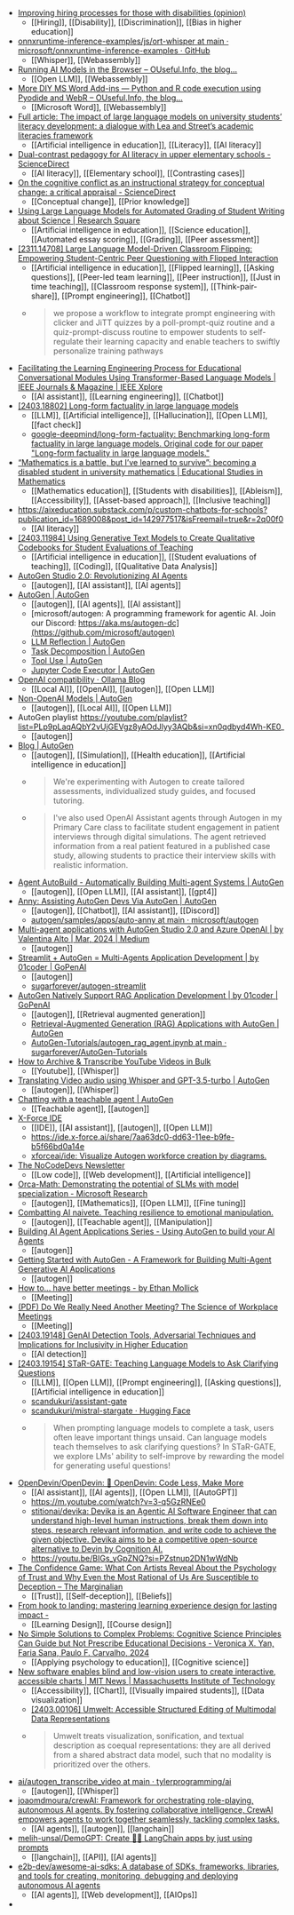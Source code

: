 - [Improving hiring processes for those with disabilities (opinion)](https://www.insidehighered.com/opinion/career-advice/2024/03/29/improving-hiring-processes-those-disabilities-opinion?mc_cid=f100ba959b)
	- [[Hiring]], [[Disability]], [[Discrimination]], [[Bias in higher education]]
- [onnxruntime-inference-examples/js/ort-whisper at main · microsoft/onnxruntime-inference-examples · GitHub](https://github.com/microsoft/onnxruntime-inference-examples/tree/main/js/ort-whisper)
	- [[Whisper]], [[Webassembly]]
- [Running AI Models in the Browser – OUseful.Info, the blog…](https://blog.ouseful.info/2024/03/22/running-ai-models-in-the-browser/)
	- [[Open LLM]], [[Webassembly]]
- [More DIY MS Word Add-ins — Python and R code execution using Pyodide and WebR – OUseful.Info, the blog…](https://blog.ouseful.info/2024/03/27/more-diy-ms-word-add-ins-pyhton-and-r-code-execution-using-pyodide-and-webr/)
	- [[Microsoft Word]], [[Webassembly]]
- [Full article: The impact of large language models on university students’ literacy development: a dialogue with Lea and Street’s academic literacies framework](https://www.tandfonline.com/doi/full/10.1080/07294360.2024.2332259)
	- [[Artificial intelligence in education]], [[Literacy]], [[AI literacy]]
- [Dual-contrast pedagogy for AI literacy in upper elementary schools - ScienceDirect](https://www.sciencedirect.com/science/article/abs/pii/S0959475224000264)
	- [[AI literacy]], [[Elementary school]], [[Contrasting cases]]
- [On the cognitive conflict as an instructional strategy for conceptual change: a critical appraisal - ScienceDirect](https://www.sciencedirect.com/science/article/abs/pii/S0959475200000372)
	- [[Conceptual change]], [[Prior knowledge]]
- [Using Large Language Models for Automated Grading of Student Writing about Science | Research Square](https://www.researchsquare.com/article/rs-3962175/v1)
	- [[Artificial intelligence in education]], [[Science education]], [[Automated essay scoring]], [[Grading]], [[Peer assessment]]
- [[2311.14708] Large Language Model-Driven Classroom Flipping: Empowering Student-Centric Peer Questioning with Flipped Interaction](https://arxiv.org/abs/2311.14708)
	- [[Artificial intelligence in education]], [[Flipped learning]], [[Asking questions]], [[Peer-led team learning]], [[Peer instruction]], [[Just in time teaching]], [[Classroom response system]], [[Think-pair-share]], [[Prompt engineering]], [[Chatbot]]
	- >we propose a workflow to integrate prompt engineering with clicker and JiTT quizzes by a poll-prompt-quiz routine and a quiz-prompt-discuss routine to empower students to self-regulate their learning capacity and enable teachers to swiftly personalize training pathways
- [Facilitating the Learning Engineering Process for Educational Conversational Modules Using Transformer-Based Language Models | IEEE Journals & Magazine | IEEE Xplore](https://ieeexplore.ieee.org/document/10440567)
	- [[AI assistant]], [[Learning engineering]], [[Chatbot]]
- [[2403.18802] Long-form factuality in large language models](https://arxiv.org/abs/2403.18802)
	- [[LLM]], [[Artificial intelligence]], [[Hallucination]], [[Open LLM]], [[fact check]]
	- [google-deepmind/long-form-factuality: Benchmarking long-form factuality in large language models. Original code for our paper "Long-form factuality in large language models."](https://github.com/google-deepmind/long-form-factuality)
- [“Mathematics is a battle, but I’ve learned to survive”: becoming a disabled student in university mathematics | Educational Studies in Mathematics](https://link.springer.com/article/10.1007/s10649-024-10311-x)
	- [[Mathematics education]], [[Students with disabilities]], [[Ableism]], [[Accessibility]], [[Asset-based approach]], [[Inclusive teaching]]
- https://aixeducation.substack.com/p/custom-chatbots-for-schools?publication_id=1689008&post_id=142977517&isFreemail=true&r=2q00f0
	- [[AI literacy]]
- [[2403.11984] Using Generative Text Models to Create Qualitative Codebooks for Student Evaluations of Teaching](https://arxiv.org/abs/2403.11984)
	- [[Artificial intelligence in education]], [[Student evaluations of teaching]], [[Coding]], [[Qualitative Data Analysis]]
- [AutoGen Studio 2.0: Revolutionizing AI Agents](https://autogen-studio.com/)
	- [[autogen]], [[AI assistant]], [[AI agents]]
- [AutoGen | AutoGen](https://microsoft.github.io/autogen/)
	- [[autogen]], [[AI agents]], [[AI assistant]]
	- [microsoft/autogen: A programming framework for agentic AI. Join our Discord: https://aka.ms/autogen-dc](https://github.com/microsoft/autogen)
	- [LLM Reflection | AutoGen](https://microsoft.github.io/autogen/docs/topics/prompting-and-reasoning/reflection/)
	- [Task Decomposition | AutoGen](https://microsoft.github.io/autogen/docs/topics/task_decomposition/)
	- [Tool Use | AutoGen](https://microsoft.github.io/autogen/docs/tutorial/tool-use/)
	- [Jupyter Code Executor | AutoGen](https://microsoft.github.io/autogen/docs/topics/code-execution/jupyter-code-executor/)
- [OpenAI compatibility · Ollama Blog](https://ollama.com/blog/openai-compatibility)
	- [[Local AI]], [[OpenAI]], [[autogen]], [[Open LLM]]
- [Non-OpenAI Models | AutoGen](https://microsoft.github.io/autogen/docs/topics/non-openai-models/about-using-nonopenai-models/)
	- [[autogen]], [[Local AI]], [[Open LLM]]
- AutoGen playlist https://youtube.com/playlist?list=PLp9pLaqAQbY2vUjGEVgz8yAOdJlyy3AQb&si=xn0qdbyd4Wh-KE0_
	- [[autogen]]
- [Blog | AutoGen](https://microsoft.github.io/autogen/blog/)
	- [[autogen]], [[Simulation]], [[Health education]], [[Artificial intelligence in education]]
	- >We're experimenting with Autogen to create tailored assessments, individualized study guides, and focused tutoring.
	- >I've also used OpenAI Assistant agents through Autogen in my Primary Care class to facilitate student engagement in patient interviews through digital simulations. The agent retrieved information from a real patient featured in a published case study, allowing students to practice their interview skills with realistic information.
- [Agent AutoBuild - Automatically Building Multi-agent Systems | AutoGen](https://microsoft.github.io/autogen/blog/2023/11/26/Agent-AutoBuild/)
	- [[autogen]], [[Open LLM]], [[AI assistant]], [[gpt4]]
- [Anny: Assisting AutoGen Devs Via AutoGen | AutoGen](https://microsoft.github.io/autogen/blog/2024/02/02/AutoAnny)
	- [[autogen]], [[Chatbot]], [[AI assistant]], [[Discord]]
	- [autogen/samples/apps/auto-anny at main · microsoft/autogen](https://github.com/microsoft/autogen/tree/main/samples/apps/auto-anny)
- [Multi-agent applications with AutoGen Studio 2.0 and Azure OpenAI | by Valentina Alto | Mar, 2024 | Medium](https://valentinaalto.medium.com/multi-agents-applications-with-autogen-studio-2-0-and-azure-openai-01a8cc5c3c67)
	- [[autogen]]
- [Streamlit + AutoGen = Multi-Agents Application Development | by 01coder | GoPenAI](https://blog.gopenai.com/streamlit-autogen-multi-agents-application-development-efaf34f7477b)
	- [[autogen]]
	- [sugarforever/autogen-streamlit](https://github.com/sugarforever/autogen-streamlit)
- [AutoGen Natively Support RAG Application Development | by 01coder | GoPenAI](https://blog.gopenai.com/autogen-natively-support-rag-application-development-f6b4bd63cec9)
	- [[autogen]], [[Retrieval augmented generation]]
	- [Retrieval-Augmented Generation (RAG) Applications with AutoGen | AutoGen](https://microsoft.github.io/autogen/blog/2023/10/18/RetrieveChat/)
	- [AutoGen-Tutorials/autogen_rag_agent.ipynb at main · sugarforever/AutoGen-Tutorials](https://github.com/sugarforever/AutoGen-Tutorials/blob/main/autogen_rag_agent.ipynb)
- [How to Archive & Transcribe YouTube Videos in Bulk](https://blog.lopp.net/how-to-archive-transcribe-youtube-videos-bulk/)
	- [[Youtube]], [[Whisper]]
- [Translating Video audio using Whisper and GPT-3.5-turbo | AutoGen](https://microsoft.github.io/autogen/docs/notebooks/agentchat_video_transcript_translate_with_whisper/)
	- [[autogen]], [[Whisper]]
- [Chatting with a teachable agent | AutoGen](https://microsoft.github.io/autogen/docs/notebooks/agentchat_teachability/)
	- [[Teachable agent]], [[autogen]]
- [X-Force IDE](https://ide.x-force.ai/)
	- [[IDE]], [[AI assistant]], [[autogen]], [[Open LLM]]
	- https://ide.x-force.ai/share/7aa63dc0-dd63-11ee-b9fe-b5f66bd0a14e
	- [xforceai/ide: Visualize Autogen workforce creation by diagrams.](https://github.com/xforceai/ide)
- [The NoCodeDevs Newsletter](https://newsletter.nocodedevs.com/)
	- [[Low code]], [[Web development]], [[Artificial intelligence]]
- [Orca-Math: Demonstrating the potential of SLMs with model specialization - Microsoft Research](https://www.microsoft.com/en-us/research/blog/orca-math-demonstrating-the-potential-of-slms-with-model-specialization/)
	- [[autogen]], [[Mathematics]], [[Open LLM]], [[Fine tuning]]
- [Combatting AI naivete. Teaching resilience to emotional manipulation.](https://www.linkedin.com/pulse/combatting-ai-naivete-teaching-resilience-emotional-leah-bonser-jdhrc/)
	- [[autogen]], [[Teachable agent]], [[Manipulation]]
- [Building AI Agent Applications Series - Using AutoGen to build your AI Agents](https://techcommunity.microsoft.com/t5/educator-developer-blog/building-ai-agent-applications-series-using-autogen-to-build/ba-p/4052280)
	- [[autogen]]
- [Getting Started with AutoGen - A Framework for Building Multi-Agent Generative AI Applications](https://newsletter.victordibia.com/p/getting-started-with-autogen-a-framework)
	- [[autogen]]
- [How to... have better meetings - by Ethan Mollick](https://www.oneusefulthing.org/p/how-to-have-better-meetings)
	- [[Meeting]]
- [(PDF) Do We Really Need Another Meeting? The Science of Workplace Meetings](https://www.researchgate.net/publication/328399884_Do_We_Really_Need_Another_Meeting_The_Science_of_Workplace_Meetings)
	- [[Meeting]]
- [[2403.19148] GenAI Detection Tools, Adversarial Techniques and Implications for Inclusivity in Higher Education](https://arxiv.org/abs/2403.19148)
	- [[AI detection]]
- [[2403.19154] STaR-GATE: Teaching Language Models to Ask Clarifying Questions](https://arxiv.org/abs/2403.19154)
	- [[LLM]], [[Open LLM]], [[Prompt engineering]], [[Asking questions]], [[Artificial intelligence in education]]
	- [scandukuri/assistant-gate](https://github.com/scandukuri/assistant-gate)
	- [scandukuri/mistral-stargate · Hugging Face](https://huggingface.co/scandukuri/mistral-stargate)
	- >When prompting language models to complete a task, users often leave important things unsaid.
	  Can language models teach themselves to ask clarifying questions? 
	  In STaR-GATE, we explore LMs' ability to self-improve by rewarding the model for generating useful questions!
- [OpenDevin/OpenDevin: 🐚 OpenDevin: Code Less, Make More](https://github.com/OpenDevin/OpenDevin)
	- [[AI assistant]], [[AI agents]], [[Open LLM]], [[AutoGPT]]
	- https://m.youtube.com/watch?v=3-q5GzRNEe0
	- [stitionai/devika: Devika is an Agentic AI Software Engineer that can understand high-level human instructions, break them down into steps, research relevant information, and write code to achieve the given objective. Devika aims to be a competitive open-source alternative to Devin by Cognition AI.](https://github.com/stitionai/devika)
	- https://youtu.be/BIGs_yGpZNQ?si=PZstnup2DN1wWdNb
- [The Confidence Game: What Con Artists Reveal About the Psychology of Trust and Why Even the Most Rational of Us Are Susceptible to Deception – The Marginalian](https://www.themarginalian.org/2016/01/12/the-confidence-game-maria-konnikova/)
	- [[Trust]], [[Self-deception]], [[Beliefs]]
- [From hook to landing: mastering learning experience design for lasting impact -](https://www.trainingjournal.com/2024/content-type/features/from-hook-to-landing-mastering-learning-experience-design-for-lasting-impact/)
	- [[Learning Design]], [[Course design]]
- [No Simple Solutions to Complex Problems: Cognitive Science Principles Can Guide but Not Prescribe Educational Decisions - Veronica X. Yan, Faria Sana, Paulo F. Carvalho, 2024](https://journals.sagepub.com/doi/10.1177/23727322231218906)
	- [[Applying psychology to education]], [[Cognitive science]]
- [New software enables blind and low-vision users to create interactive, accessible charts | MIT News | Massachusetts Institute of Technology](https://news.mit.edu/2024/umwelt-enables-interactive-accessible-charts-creation-blind-low-vision-users-0327)
	- [[Accessibility]], [[Chart]], [[Visually impaired students]], [[Data visualization]]
	- [[2403.00106] Umwelt: Accessible Structured Editing of Multimodal Data Representations](https://arxiv.org/abs/2403.00106)
	- >Umwelt treats visualization, sonification, and textual description as coequal representations: they are all derived from a shared abstract data model, such that no modality is prioritized over the others.
- [ai/autogen_transcribe_video at main · tylerprogramming/ai](https://github.com/tylerprogramming/ai/tree/main/autogen_transcribe_video)
	- [[autogen]], [[Whisper]]
- [joaomdmoura/crewAI: Framework for orchestrating role-playing, autonomous AI agents. By fostering collaborative intelligence, CrewAI empowers agents to work together seamlessly, tackling complex tasks.](https://github.com/joaomdmoura/crewAI)
	- [[AI agents]], [[autogen]], [[langchain]]
- [melih-unsal/DemoGPT: Create 🦜️🔗 LangChain apps by just using prompts](https://github.com/melih-unsal/DemoGPT)
	- [[langchain]], [[API]], [[AI agents]]
- [e2b-dev/awesome-ai-sdks: A database of SDKs, frameworks, libraries, and tools for creating, monitoring, debugging and deploying autonomous AI agents](https://github.com/e2b-dev/awesome-ai-sdks)
	- [[AI agents]], [[Web development]], [[AIOps]]
-